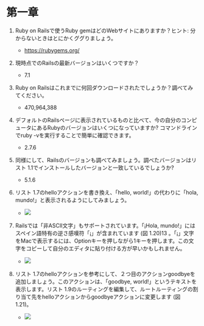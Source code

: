 # 第一章

1. Ruby on Railsで使うRuby gemはどのWebサイトにありますか？ヒント: 分からないときはとにかくググりましょう。  
    - https://rubygems.org/

2. 現時点でのRailsの最新バージョンはいくつですか？
    - 7.1

3. Ruby on Railsはこれまでに何回ダウンロードされたでしょうか？調べてみてください。
    - 470,964,388

4. デフォルトのRailsページに表示されているものと比べて、今の自分のコンピュータにあるRubyのバージョンはいくつになっていますか? コマンドラインでruby -vを実行することで簡単に確認できます。
    - 2.7.6

5. 同様にして、Railsのバージョンも調べてみましょう。調べたバージョンはリスト 1.1でインストールしたバージョンと一致しているでしょうか?
    - 5.1.6

6. リスト 1.7のhelloアクションを書き換え、「hello, world!」の代わりに「hola, mundo!」と表示されるようにしてみましょう。
    - ![](2023-10-16-16-58-55.png)

7. Railsでは「非ASCII文字」もサポートされています。「¡Hola, mundo!」にはスペイン語特有の逆さ感嘆符「¡」が含まれています (図 1.20)13 。「¡」文字をMacで表示するには、Optionキーを押しながら1キーを押します。この文字をコピーして自分のエディタに貼り付ける方が早いかもしれません。
    - ![](2023-10-16-17-01-23.png)

8. リスト 1.7のhelloアクションを参考にして、２つ目のアクションgoodbyeを追加しましょう。このアクションは、「goodbye, world!」というテキストを表示します。リスト 1.9のルーティングを編集して、ルートルーティングの割り当て先をhelloアクションからgoodbyeアクションに変更します (図 1.21)。
    - ![](2023-10-16-17-03-14.png)